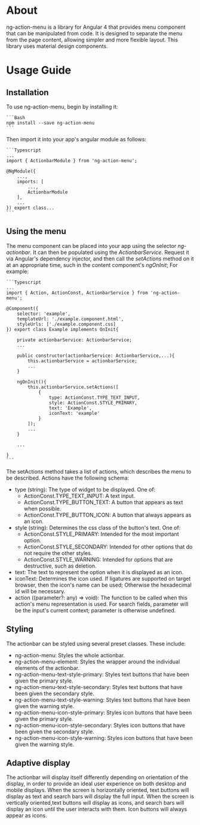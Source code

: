 # About

ng-action-menu is a library for Angular 4 that provides menu component that can be manipulated from code. It is designed to separate the menu from the page content, allowing simpler and more flexible layout. This library uses material design components.

# Usage Guide

## Installation

To use ng-action-menu, begin by installing it:

	```Bash
	npm install --save ng-action-menu
	```

Then import it into your app's angular module as follows:

	```Typescript
	...
	import { ActionbarModule } from 'ng-action-menu';

	@NgModule({
		...,
		imports: [
			...,
			ActionbarModule
		],
		...
	}) export class...
	```

## Using the menu

The menu component can be placed into your app using the selector *ng-actionbar*. It can then be populated using the *ActionbarService*. Request it via Angular's dependency injector, and then call the *setActions* method on it at an appropriate time, such in the content component's *ngOnInit*; For example:

	```Typescript
	...
	import { Action, ActionConst, ActionbarService } from 'ng-action-menu';

	@Component({
		selector: 'example',
		templateUrl: './example.component.html',
		styleUrls: ['./example.component.css]
	}) export class Example implements OnInit{

		private actionbarService: ActionbarService;
		...

		public constructor(actionbarService: ActionbarService,...){
			this.actionbarService = actionbarService;
			...
		}

		ngOnInit(){
			this.actionbarService.setActions([
				{
					type: ActionConst.TYPE_TEXT_INPUT,
					style: ActionConst.STYLE_PRIMARY,
					text: 'Example',
					iconText: 'example'
				}
			]);
			...
		}

		...

	}
	```

The setActions method takes a list of actions, which describes the menu to be described. Actions have the following schema:

- type (string): The type of widget to be displayed. One of:
  - ActionConst.TYPE_TEXT_INPUT: A text input.
  - ActionConst.TYPE_BUTTON_TEXT: A button that appears as text when possible.
  - ActionConst.TYPE_BUTTON_ICON: A button that always appears as an icon.
- style (string): Determines the css class of the button's text. One of:
  - ActionConst.STYLE_PRIMARY: Intended for the most important option.
  - ActionConst.STYLE_SECONDARY: Intended for other options that do not require the other styles.
  - ActionConst.STYLE_WARNING: Intended for options that are destructive, such as deletion.
- text: The text to represent the option when it is displayed as an icon.
- iconText: Determines the icon used. If ligatures are supported on target browser, then the icon's name can be used; Otherwise the hexadecimal id will be necessary.
- action ((parameter?: any) => void): The function to be called when this action's menu representation is used. For search fields, parameter will be the input's current context; parameter is otherwise undefined.

## Styling

The actionbar can be styled using several preset classes. These include:

- ng-action-menu: Styles the whole actionbar.
- ng-action-menu-element: Styles the wrapper around the individual elements of the actionbar.
- ng-action-menu-text-style-primary: Styles text buttons that have been given the primary style.
- ng-action-menu-text-style-secondary: Styles text buttons that have been given the secondary style.
- ng-action-menu-text-style-warning: Styles text buttons that have been given the warning style.
- ng-action-menu-icon-style-primary: Styles icon buttons that have been given the primary style.
- ng-action-menu-icon-style-secondary: Styles icon buttons that have been given the secondary style.
- ng-action-menu-icon-style-warning: Styles icon buttons that have been given the warning style.

## Adaptive display

The actionbar will display itself differently depending on orientation of the display, in order to provide an ideal user experience on both desktop and mobile displays. When the screen is horizontally oriented, text buttons will display as text and search bars will display the full input. When the screen is vertically oriented,text buttons will display as icons, and search bars will display an icon until the user interacts with them. Icon buttons will always appear as icons.
